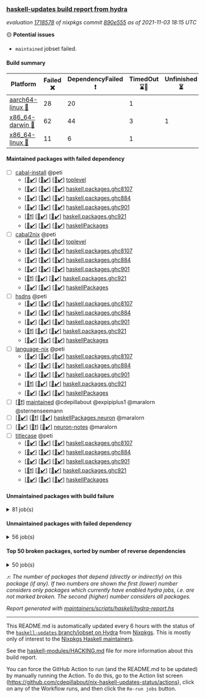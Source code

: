 ### [haskell-updates build report from hydra](https://hydra.nixos.org/jobset/nixpkgs/haskell-updates)
*evaluation [1718578](https://hydra.nixos.org/eval/1718578) of nixpkgs commit [890e555](https://github.com/NixOS/nixpkgs/commits/890e555b5281717248ed2949b68156e7f34f9f59) as of 2021-11-03 18:15 UTC*

:yellow_circle: **Potential issues**
  * `maintained` jobset failed.

#### Build summary

 | Platform | Failed :x: | DependencyFailed :heavy_exclamation_mark: | TimedOut :hourglass::no_entry_sign: | Unfinished :hourglass_flowing_sand: | Success :heavy_check_mark: | 
 | --- | --- | --- | --- | --- | --- | 
 | [aarch64-linux :iphone:](https://hydra.nixos.org/eval/1718578?filter=.aarch64-linux) | 28 | 20 | 1 |  | 7058 | 
 | [x86_64-darwin :apple:](https://hydra.nixos.org/eval/1718578?filter=.x86_64-darwin) | 62 | 44 | 3 | 1 | 6946 | 
 | [x86_64-linux :penguin:](https://hydra.nixos.org/eval/1718578?filter=.x86_64-linux) | 11 | 6 | 1 |  | 7128 | 
#### Maintained packages with failed dependency
- [ ] [cabal-install](https://hydra.nixos.org/eval/1718578?filter=cabal-install) @peti
  - [[:iphone::heavy_check_mark:]](https://hydra.nixos.org/build/157455409) [[:apple::heavy_check_mark:]](https://hydra.nixos.org/build/157451120) [[:penguin::heavy_check_mark:]](https://hydra.nixos.org/build/157451612) [toplevel](https://hydra.nixos.org/eval/1718578?filter=cabal-install)
  - [[:iphone::heavy_check_mark:]](https://hydra.nixos.org/build/157449738) [[:apple::heavy_check_mark:]](https://hydra.nixos.org/build/157446437) [[:penguin::heavy_check_mark:]](https://hydra.nixos.org/build/157460937) [haskell.packages.ghc8107](https://hydra.nixos.org/eval/1718578?filter=haskell.packages.ghc8107.cabal-install)
  - [[:iphone::heavy_check_mark:]](https://hydra.nixos.org/build/157456335) [[:apple::heavy_check_mark:]](https://hydra.nixos.org/build/157455400) [[:penguin::heavy_check_mark:]](https://hydra.nixos.org/build/157454221) [haskell.packages.ghc884](https://hydra.nixos.org/eval/1718578?filter=haskell.packages.ghc884.cabal-install)
  - [[:iphone::heavy_check_mark:]](https://hydra.nixos.org/build/157446365) [[:apple::heavy_check_mark:]](https://hydra.nixos.org/build/157446862) [[:penguin::heavy_check_mark:]](https://hydra.nixos.org/build/157451405) [haskell.packages.ghc901](https://hydra.nixos.org/eval/1718578?filter=haskell.packages.ghc901.cabal-install)
  - [[:iphone::heavy_exclamation_mark:]](https://hydra.nixos.org/build/157452727) [[:apple::heavy_check_mark:]](https://hydra.nixos.org/build/157459035) [[:penguin::heavy_check_mark:]](https://hydra.nixos.org/build/157459948) [haskell.packages.ghc921](https://hydra.nixos.org/eval/1718578?filter=haskell.packages.ghc921.cabal-install)
  - [[:iphone::heavy_check_mark:]](https://hydra.nixos.org/build/157449021) [[:apple::heavy_check_mark:]](https://hydra.nixos.org/build/157445555) [[:penguin::heavy_check_mark:]](https://hydra.nixos.org/build/157451869) [haskellPackages](https://hydra.nixos.org/eval/1718578?filter=haskellPackages.cabal-install)
- [ ] [cabal2nix](https://hydra.nixos.org/eval/1718578?filter=cabal2nix) @peti
  - [[:iphone::heavy_check_mark:]](https://hydra.nixos.org/build/157465522) [[:apple::heavy_check_mark:]](https://hydra.nixos.org/build/157463657) [[:penguin::heavy_check_mark:]](https://hydra.nixos.org/build/157466486) [toplevel](https://hydra.nixos.org/eval/1718578?filter=cabal2nix)
  - [[:iphone::heavy_check_mark:]](https://hydra.nixos.org/build/157464422) [[:apple::heavy_check_mark:]](https://hydra.nixos.org/build/157450624) [[:penguin::heavy_check_mark:]](https://hydra.nixos.org/build/157446123) [haskell.packages.ghc8107](https://hydra.nixos.org/eval/1718578?filter=haskell.packages.ghc8107.cabal2nix)
  - [[:iphone::heavy_check_mark:]](https://hydra.nixos.org/build/157456314) [[:apple::heavy_check_mark:]](https://hydra.nixos.org/build/157463749) [[:penguin::heavy_check_mark:]](https://hydra.nixos.org/build/157457258) [haskell.packages.ghc884](https://hydra.nixos.org/eval/1718578?filter=haskell.packages.ghc884.cabal2nix)
  - [[:iphone::heavy_check_mark:]](https://hydra.nixos.org/build/157448906) [[:apple::heavy_check_mark:]](https://hydra.nixos.org/build/157445774) [[:penguin::heavy_check_mark:]](https://hydra.nixos.org/build/157459817) [haskell.packages.ghc901](https://hydra.nixos.org/eval/1718578?filter=haskell.packages.ghc901.cabal2nix)
  - [[:iphone::heavy_exclamation_mark:]](https://hydra.nixos.org/build/157452945) [[:apple::heavy_check_mark:]](https://hydra.nixos.org/build/157451248) [[:penguin::heavy_check_mark:]](https://hydra.nixos.org/build/157462243) [haskell.packages.ghc921](https://hydra.nixos.org/eval/1718578?filter=haskell.packages.ghc921.cabal2nix)
  - [[:iphone::heavy_check_mark:]](https://hydra.nixos.org/build/157461736) [[:apple::heavy_check_mark:]](https://hydra.nixos.org/build/157457455) [[:penguin::heavy_check_mark:]](https://hydra.nixos.org/build/157462337) [haskellPackages](https://hydra.nixos.org/eval/1718578?filter=haskellPackages.cabal2nix)
- [ ] [hsdns](https://hydra.nixos.org/eval/1718578?filter=hsdns) @peti
  - [[:iphone::heavy_check_mark:]](https://hydra.nixos.org/build/157455771) [[:apple::heavy_check_mark:]](https://hydra.nixos.org/build/157445452) [[:penguin::heavy_check_mark:]](https://hydra.nixos.org/build/157464988) [haskell.packages.ghc8107](https://hydra.nixos.org/eval/1718578?filter=haskell.packages.ghc8107.hsdns)
  - [[:iphone::heavy_check_mark:]](https://hydra.nixos.org/build/157464805) [[:apple::heavy_check_mark:]](https://hydra.nixos.org/build/157449356) [[:penguin::heavy_check_mark:]](https://hydra.nixos.org/build/157465795) [haskell.packages.ghc884](https://hydra.nixos.org/eval/1718578?filter=haskell.packages.ghc884.hsdns)
  - [[:iphone::heavy_check_mark:]](https://hydra.nixos.org/build/157453106) [[:apple::heavy_check_mark:]](https://hydra.nixos.org/build/157453898) [[:penguin::heavy_check_mark:]](https://hydra.nixos.org/build/157446581) [haskell.packages.ghc901](https://hydra.nixos.org/eval/1718578?filter=haskell.packages.ghc901.hsdns)
  - [[:iphone::heavy_exclamation_mark:]](https://hydra.nixos.org/build/157455637) [[:apple::heavy_check_mark:]](https://hydra.nixos.org/build/157450546) [[:penguin::heavy_check_mark:]](https://hydra.nixos.org/build/157454101) [haskell.packages.ghc921](https://hydra.nixos.org/eval/1718578?filter=haskell.packages.ghc921.hsdns)
  - [[:iphone::heavy_check_mark:]](https://hydra.nixos.org/build/157457443) [[:apple::heavy_check_mark:]](https://hydra.nixos.org/build/157447464) [[:penguin::heavy_check_mark:]](https://hydra.nixos.org/build/157466761) [haskellPackages](https://hydra.nixos.org/eval/1718578?filter=haskellPackages.hsdns)
- [ ] [language-nix](https://hydra.nixos.org/eval/1718578?filter=language-nix) @peti
  - [[:iphone::heavy_check_mark:]](https://hydra.nixos.org/build/157456376) [[:apple::heavy_check_mark:]](https://hydra.nixos.org/build/157455115) [[:penguin::heavy_check_mark:]](https://hydra.nixos.org/build/157448184) [haskell.packages.ghc8107](https://hydra.nixos.org/eval/1718578?filter=haskell.packages.ghc8107.language-nix)
  - [[:iphone::heavy_check_mark:]](https://hydra.nixos.org/build/157454331) [[:apple::heavy_check_mark:]](https://hydra.nixos.org/build/157449121) [[:penguin::heavy_check_mark:]](https://hydra.nixos.org/build/157455444) [haskell.packages.ghc884](https://hydra.nixos.org/eval/1718578?filter=haskell.packages.ghc884.language-nix)
  - [[:iphone::heavy_check_mark:]](https://hydra.nixos.org/build/157464989) [[:apple::heavy_check_mark:]](https://hydra.nixos.org/build/157463233) [[:penguin::heavy_check_mark:]](https://hydra.nixos.org/build/157465229) [haskell.packages.ghc901](https://hydra.nixos.org/eval/1718578?filter=haskell.packages.ghc901.language-nix)
  - [[:iphone::heavy_exclamation_mark:]](https://hydra.nixos.org/build/157464591) [[:apple::heavy_check_mark:]](https://hydra.nixos.org/build/157452165) [[:penguin::heavy_check_mark:]](https://hydra.nixos.org/build/157446635) [haskell.packages.ghc921](https://hydra.nixos.org/eval/1718578?filter=haskell.packages.ghc921.language-nix)
  - [[:iphone::heavy_check_mark:]](https://hydra.nixos.org/build/157450337) [[:apple::heavy_check_mark:]](https://hydra.nixos.org/build/157466421) [[:penguin::heavy_check_mark:]](https://hydra.nixos.org/build/157453533) [haskellPackages](https://hydra.nixos.org/eval/1718578?filter=haskellPackages.language-nix)
- [ ] [[:penguin::heavy_exclamation_mark:]](https://hydra.nixos.org/build/157453992) [maintained](https://hydra.nixos.org/eval/1718578?filter=maintained) @cdepillabout @expipiplus1 @maralorn @sternenseemann
- [ ] [[:iphone::heavy_check_mark:]](https://hydra.nixos.org/build/157464744) [[:apple::heavy_exclamation_mark:]](https://hydra.nixos.org/build/157466817) [[:penguin::heavy_check_mark:]](https://hydra.nixos.org/build/157465065) [haskellPackages.neuron](https://hydra.nixos.org/eval/1718578?filter=haskellPackages.neuron) @maralorn
- [ ] [[:iphone::heavy_check_mark:]](https://hydra.nixos.org/build/157465631) [[:apple::heavy_exclamation_mark:]](https://hydra.nixos.org/build/157455485) [[:penguin::heavy_check_mark:]](https://hydra.nixos.org/build/157465644) [neuron-notes](https://hydra.nixos.org/eval/1718578?filter=neuron-notes) @maralorn
- [ ] [titlecase](https://hydra.nixos.org/eval/1718578?filter=titlecase) @peti
  - [[:iphone::heavy_check_mark:]](https://hydra.nixos.org/build/157461002) [[:apple::heavy_check_mark:]](https://hydra.nixos.org/build/157456509) [[:penguin::heavy_check_mark:]](https://hydra.nixos.org/build/157462297) [haskell.packages.ghc8107](https://hydra.nixos.org/eval/1718578?filter=haskell.packages.ghc8107.titlecase)
  - [[:iphone::heavy_check_mark:]](https://hydra.nixos.org/build/157446339) [[:apple::heavy_check_mark:]](https://hydra.nixos.org/build/157459066) [[:penguin::heavy_check_mark:]](https://hydra.nixos.org/build/157458763) [haskell.packages.ghc884](https://hydra.nixos.org/eval/1718578?filter=haskell.packages.ghc884.titlecase)
  - [[:iphone::heavy_check_mark:]](https://hydra.nixos.org/build/157445602) [[:apple::heavy_check_mark:]](https://hydra.nixos.org/build/157458673) [[:penguin::heavy_check_mark:]](https://hydra.nixos.org/build/157458432) [haskell.packages.ghc901](https://hydra.nixos.org/eval/1718578?filter=haskell.packages.ghc901.titlecase)
  - [[:iphone::heavy_exclamation_mark:]](https://hydra.nixos.org/build/157446219) [[:apple::heavy_check_mark:]](https://hydra.nixos.org/build/157462136) [[:penguin::heavy_check_mark:]](https://hydra.nixos.org/build/157461071) [haskell.packages.ghc921](https://hydra.nixos.org/eval/1718578?filter=haskell.packages.ghc921.titlecase)
  - [[:iphone::heavy_check_mark:]](https://hydra.nixos.org/build/157461080) [[:apple::heavy_check_mark:]](https://hydra.nixos.org/build/157463891) [[:penguin::heavy_check_mark:]](https://hydra.nixos.org/build/157456050) [haskellPackages](https://hydra.nixos.org/eval/1718578?filter=haskellPackages.titlecase)
#### Unmaintained packages with build failure
<details><summary>81 job(s) </summary>

- [ ] [[:iphone::heavy_check_mark:]](https://hydra.nixos.org/build/157462152) [[:apple::x:]](https://hydra.nixos.org/build/157461027) [[:penguin::heavy_check_mark:]](https://hydra.nixos.org/build/157459832) [haskellPackages.sdp](https://hydra.nixos.org/eval/1718578?filter=haskellPackages.sdp)  :arrow_heading_up: 9 | 9
- [ ] [[:iphone::heavy_check_mark:]](https://hydra.nixos.org/build/157450265) [[:apple::x:]](https://hydra.nixos.org/build/157451036) [[:penguin::heavy_check_mark:]](https://hydra.nixos.org/build/157464852) [haskellPackages.di-core](https://hydra.nixos.org/eval/1718578?filter=haskellPackages.di-core)  :arrow_heading_up: 7 | 11
- [ ] [[:iphone::heavy_check_mark:]](https://hydra.nixos.org/build/157455791) [[:apple::x:]](https://hydra.nixos.org/build/157452207) [[:penguin::heavy_check_mark:]](https://hydra.nixos.org/build/157463320) [haskellPackages.thyme](https://hydra.nixos.org/eval/1718578?filter=haskellPackages.thyme)  :arrow_heading_up: 6 | 15
- [ ] [[:iphone::x:]](https://hydra.nixos.org/build/157452558) [[:apple::heavy_check_mark:]](https://hydra.nixos.org/build/157459727) [[:penguin::heavy_check_mark:]](https://hydra.nixos.org/build/157466778) [haskellPackages.libBF](https://hydra.nixos.org/eval/1718578?filter=haskellPackages.libBF)  :arrow_heading_up: 4 | 20
- [ ] [[:iphone::heavy_check_mark:]](https://hydra.nixos.org/build/157455517) [[:apple::x:]](https://hydra.nixos.org/build/157462725) [[:penguin::heavy_check_mark:]](https://hydra.nixos.org/build/157455939) [haskellPackages.exinst](https://hydra.nixos.org/eval/1718578?filter=haskellPackages.exinst)  :arrow_heading_up: 4 | 6
- [ ] [[:iphone::heavy_check_mark:]](https://hydra.nixos.org/build/157463358) [[:apple::x:]](https://hydra.nixos.org/build/157464362) [[:penguin::heavy_check_mark:]](https://hydra.nixos.org/build/157454657) [haskellPackages.nri-observability](https://hydra.nixos.org/eval/1718578?filter=haskellPackages.nri-observability)  :arrow_heading_up: 3 | 5
- [ ] [[:iphone::x:]](https://hydra.nixos.org/build/157462894) [[:apple::heavy_check_mark:]](https://hydra.nixos.org/build/157449079) [[:penguin::heavy_check_mark:]](https://hydra.nixos.org/build/157460196) [haskellPackages.ptr-poker](https://hydra.nixos.org/eval/1718578?filter=haskellPackages.ptr-poker)  :arrow_heading_up: 3 | 4
- [ ] [[:iphone::x:]](https://hydra.nixos.org/build/157446072) [[:apple::heavy_check_mark:]](https://hydra.nixos.org/build/157463607) [[:penguin::heavy_check_mark:]](https://hydra.nixos.org/build/157448172) [haskellPackages.OrderedBits](https://hydra.nixos.org/eval/1718578?filter=haskellPackages.OrderedBits)  :arrow_heading_up: 1 | 36
- [ ] [[:iphone::x:]](https://hydra.nixos.org/build/157461091) [[:apple::x:]](https://hydra.nixos.org/build/157463438) [[:penguin::x:]](https://hydra.nixos.org/build/157463336) [haskellPackages.extensible](https://hydra.nixos.org/eval/1718578?filter=haskellPackages.extensible)  :arrow_heading_up: 1 | 12
- [ ] [[:iphone::x:]](https://hydra.nixos.org/build/157464301) [[:apple::heavy_check_mark:]](https://hydra.nixos.org/build/157454842) [[:penguin::heavy_check_mark:]](https://hydra.nixos.org/build/157456241) [haskellPackages.type-natural](https://hydra.nixos.org/eval/1718578?filter=haskellPackages.type-natural)  :arrow_heading_up: 1 | 4
- [ ] [[:iphone::x:]](https://hydra.nixos.org/build/157445298) [[:apple::heavy_check_mark:]](https://hydra.nixos.org/build/157466872) [[:penguin::heavy_check_mark:]](https://hydra.nixos.org/build/157450918) [haskellPackages.long-double](https://hydra.nixos.org/eval/1718578?filter=haskellPackages.long-double)  :arrow_heading_up: 1 | 2
- [ ] [[:iphone::x:]](https://hydra.nixos.org/build/157456956) [[:apple::x:]](https://hydra.nixos.org/build/157463375) [[:penguin::heavy_check_mark:]](https://hydra.nixos.org/build/157464456) [haskellPackages.easytensor](https://hydra.nixos.org/eval/1718578?filter=haskellPackages.easytensor)  :arrow_heading_up: 1 | 1
- [ ] [[:iphone::heavy_check_mark:]](https://hydra.nixos.org/build/157446759) [[:apple::x:]](https://hydra.nixos.org/build/157456760) [[:penguin::heavy_check_mark:]](https://hydra.nixos.org/build/157466850) [haskellPackages.gi-gdkx11](https://hydra.nixos.org/eval/1718578?filter=haskellPackages.gi-gdkx11)  :arrow_heading_up: 1 | 1
- [ ] [[:iphone::heavy_check_mark:]](https://hydra.nixos.org/build/157447435) [[:apple::x:]](https://hydra.nixos.org/build/157449807) [[:penguin::heavy_check_mark:]](https://hydra.nixos.org/build/157457967) [haskellPackages.keep-alive](https://hydra.nixos.org/eval/1718578?filter=haskellPackages.keep-alive)  :arrow_heading_up: 1 | 1
- [ ] [[:iphone::x:]](https://hydra.nixos.org/build/157453308) [[:apple::x:]](https://hydra.nixos.org/build/157454497) [[:penguin::x:]](https://hydra.nixos.org/build/157448197) [haskellPackages.libyaml-streamly](https://hydra.nixos.org/eval/1718578?filter=haskellPackages.libyaml-streamly)  :arrow_heading_up: 1 | 1
- [ ] [[:iphone::heavy_check_mark:]](https://hydra.nixos.org/build/157448863) [[:apple::x:]](https://hydra.nixos.org/build/157445490) [[:penguin::heavy_check_mark:]](https://hydra.nixos.org/build/157462663) [haskellPackages.loc](https://hydra.nixos.org/eval/1718578?filter=haskellPackages.loc)  :arrow_heading_up: 1 | 1
- [ ] [[:iphone::x:]](https://hydra.nixos.org/build/157453681) [[:apple::heavy_check_mark:]](https://hydra.nixos.org/build/157450735) [[:penguin::heavy_check_mark:]](https://hydra.nixos.org/build/157460860) [haskellPackages.nlopt-haskell](https://hydra.nixos.org/eval/1718578?filter=haskellPackages.nlopt-haskell)  :arrow_heading_up: 1 | 1
- [ ] [[:iphone::heavy_check_mark:]](https://hydra.nixos.org/build/157453667) [[:apple::x:]](https://hydra.nixos.org/build/157452916) [[:penguin::heavy_check_mark:]](https://hydra.nixos.org/build/157458491) [haskellPackages.opencv](https://hydra.nixos.org/eval/1718578?filter=haskellPackages.opencv)  :arrow_heading_up: 1 | 1
- [ ] [[:iphone::x:]](https://hydra.nixos.org/build/157448023) [[:apple::x:]](https://hydra.nixos.org/build/157457938) [[:penguin::x:]](https://hydra.nixos.org/build/157466417) [haskellPackages.persistent-postgresql-streaming](https://hydra.nixos.org/eval/1718578?filter=haskellPackages.persistent-postgresql-streaming)  :arrow_heading_up: 1 | 1
- [ ] [[:iphone::heavy_check_mark:]](https://hydra.nixos.org/build/157462085) [[:apple::x:]](https://hydra.nixos.org/build/157455497) [[:penguin::heavy_check_mark:]](https://hydra.nixos.org/build/157453553) [haskellPackages.sequence-formats](https://hydra.nixos.org/eval/1718578?filter=haskellPackages.sequence-formats)  :arrow_heading_up: 1 | 1
- [ ] [[:iphone::x:]](https://hydra.nixos.org/build/157448550) [[:apple::heavy_check_mark:]](https://hydra.nixos.org/build/157455522) [[:penguin::heavy_check_mark:]](https://hydra.nixos.org/build/157462117) [haskellPackages.unicode-properties](https://hydra.nixos.org/eval/1718578?filter=haskellPackages.unicode-properties)  :arrow_heading_up: 1 | 1
- [ ] [[:iphone::x:]](https://hydra.nixos.org/build/157452960) [[:apple::heavy_check_mark:]](https://hydra.nixos.org/build/157456797) [[:penguin::heavy_check_mark:]](https://hydra.nixos.org/build/157457685) [haskellPackages.accelerate-llvm](https://hydra.nixos.org/eval/1718578?filter=haskellPackages.accelerate-llvm)  :arrow_heading_up: 0 | 8
- [ ] [[:iphone::x:]](https://hydra.nixos.org/build/157460703) [[:apple::heavy_check_mark:]](https://hydra.nixos.org/build/157446126) [[:penguin::heavy_check_mark:]](https://hydra.nixos.org/build/157461957) [haskellPackages.freetype2](https://hydra.nixos.org/eval/1718578?filter=haskellPackages.freetype2)  :arrow_heading_up: 0 | 7
- [ ] [[:iphone::heavy_check_mark:]](https://hydra.nixos.org/build/157447514) [[:apple::x:]](https://hydra.nixos.org/build/157464629) [[:penguin::heavy_check_mark:]](https://hydra.nixos.org/build/157464875) [haskellPackages.pipes-zlib](https://hydra.nixos.org/eval/1718578?filter=haskellPackages.pipes-zlib)  :arrow_heading_up: 0 | 6
- [ ] [[:iphone::heavy_check_mark:]](https://hydra.nixos.org/build/157462427) [[:apple::x:]](https://hydra.nixos.org/build/157459164) [[:penguin::heavy_check_mark:]](https://hydra.nixos.org/build/157452685) [haskellPackages.hmidi](https://hydra.nixos.org/eval/1718578?filter=haskellPackages.hmidi)  :arrow_heading_up: 0 | 4
- [ ] [[:iphone::heavy_check_mark:]](https://hydra.nixos.org/build/157453944) [[:apple::x:]](https://hydra.nixos.org/build/157464419) [[:penguin::heavy_check_mark:]](https://hydra.nixos.org/build/157466385) [haskellPackages.zip](https://hydra.nixos.org/eval/1718578?filter=haskellPackages.zip)  :arrow_heading_up: 0 | 4
- [ ] [[:iphone::x:]](https://hydra.nixos.org/build/157448474) [[:apple::heavy_check_mark:]](https://hydra.nixos.org/build/157453506) [[:penguin::heavy_check_mark:]](https://hydra.nixos.org/build/157462171) [haskellPackages.cdar-mBound](https://hydra.nixos.org/eval/1718578?filter=haskellPackages.cdar-mBound)  :arrow_heading_up: 0 | 2
- [ ] [[:iphone::heavy_check_mark:]](https://hydra.nixos.org/build/157462036) [[:apple::x:]](https://hydra.nixos.org/build/157453622) [[:penguin::heavy_check_mark:]](https://hydra.nixos.org/build/157448407) [haskellPackages.posix-socket](https://hydra.nixos.org/eval/1718578?filter=haskellPackages.posix-socket)  :arrow_heading_up: 0 | 2
- [ ] [[:iphone::x:]](https://hydra.nixos.org/build/157461887) [[:apple::heavy_check_mark:]](https://hydra.nixos.org/build/157447937) [[:penguin::heavy_check_mark:]](https://hydra.nixos.org/build/157452162) [haskellPackages.quic](https://hydra.nixos.org/eval/1718578?filter=haskellPackages.quic)  :arrow_heading_up: 0 | 2
- [ ] [[:iphone::heavy_check_mark:]](https://hydra.nixos.org/build/157453941) [[:apple::x:]](https://hydra.nixos.org/build/157455130) [[:penguin::heavy_check_mark:]](https://hydra.nixos.org/build/157449458) [haskellPackages.hamid](https://hydra.nixos.org/eval/1718578?filter=haskellPackages.hamid)  :arrow_heading_up: 0 | 1
- [ ] [[:iphone::heavy_check_mark:]](https://hydra.nixos.org/build/157459732) [[:apple::x:]](https://hydra.nixos.org/build/157455043) [[:penguin::x:]](https://hydra.nixos.org/build/157454913) [haskellPackages.hashes](https://hydra.nixos.org/eval/1718578?filter=haskellPackages.hashes)  :arrow_heading_up: 0 | 1
- [ ] [[:iphone::heavy_check_mark:]](https://hydra.nixos.org/build/157451743) [[:apple::x:]](https://hydra.nixos.org/build/157461411) [[:penguin::heavy_check_mark:]](https://hydra.nixos.org/build/157460158) [haskellPackages.hmatrix-morpheus](https://hydra.nixos.org/eval/1718578?filter=haskellPackages.hmatrix-morpheus)  :arrow_heading_up: 0 | 1
- [ ] [[:iphone::heavy_check_mark:]](https://hydra.nixos.org/build/157459696) [[:apple::x:]](https://hydra.nixos.org/build/157463452) [[:penguin::heavy_check_mark:]](https://hydra.nixos.org/build/157459665) [haskellPackages.huckleberry](https://hydra.nixos.org/eval/1718578?filter=haskellPackages.huckleberry)  :arrow_heading_up: 0 | 1
- [ ] [[:iphone::x:]](https://hydra.nixos.org/build/157459049) [[:apple::heavy_check_mark:]](https://hydra.nixos.org/build/157451309) [[:penguin::heavy_check_mark:]](https://hydra.nixos.org/build/157453127) [haskellPackages.picosat](https://hydra.nixos.org/eval/1718578?filter=haskellPackages.picosat)  :arrow_heading_up: 0 | 1
- [ ] [[:iphone::heavy_check_mark:]](https://hydra.nixos.org/build/157452453) [[:apple::x:]](https://hydra.nixos.org/build/157451079) [[:penguin::heavy_check_mark:]](https://hydra.nixos.org/build/157464480) [haskellPackages.select](https://hydra.nixos.org/eval/1718578?filter=haskellPackages.select)  :arrow_heading_up: 0 | 1
- [ ] [[:iphone::heavy_check_mark:]](https://hydra.nixos.org/build/157460409) [[:apple::x:]](https://hydra.nixos.org/build/157463482) [[:penguin::heavy_check_mark:]](https://hydra.nixos.org/build/157464158) [haskellPackages.sysinfo](https://hydra.nixos.org/eval/1718578?filter=haskellPackages.sysinfo)  :arrow_heading_up: 0 | 1
- [ ] [[:iphone::heavy_check_mark:]](https://hydra.nixos.org/build/157451008) [[:apple::x:]](https://hydra.nixos.org/build/157457819) [[:penguin::heavy_check_mark:]](https://hydra.nixos.org/build/157461548) [haskellPackages.FractalArt](https://hydra.nixos.org/eval/1718578?filter=haskellPackages.FractalArt) 
- [ ] [[:iphone::x:]](https://hydra.nixos.org/build/157445907) [[:apple::heavy_check_mark:]](https://hydra.nixos.org/build/157457621) [[:penguin::heavy_check_mark:]](https://hydra.nixos.org/build/157466628) [haskellPackages.HsASA](https://hydra.nixos.org/eval/1718578?filter=haskellPackages.HsASA) 
- [ ] [[:iphone::heavy_check_mark:]](https://hydra.nixos.org/build/157446090) [[:apple::heavy_check_mark:]](https://hydra.nixos.org/build/157466422) [[:penguin::x:]](https://hydra.nixos.org/build/157449439) [haskellPackages.amazonka-mediaconvert](https://hydra.nixos.org/eval/1718578?filter=haskellPackages.amazonka-mediaconvert) 
- [ ] [[:iphone::heavy_check_mark:]](https://hydra.nixos.org/build/157459756) [[:apple::x:]](https://hydra.nixos.org/build/157448665) [[:penguin::heavy_check_mark:]](https://hydra.nixos.org/build/157461947) [haskellPackages.chiphunk](https://hydra.nixos.org/eval/1718578?filter=haskellPackages.chiphunk) 
- [ ] [[:iphone::x:]](https://hydra.nixos.org/build/157458269) [[:apple::x:]](https://hydra.nixos.org/build/157446163) [[:penguin::x:]](https://hydra.nixos.org/build/157463325) [haskellPackages.core-telemetry](https://hydra.nixos.org/eval/1718578?filter=haskellPackages.core-telemetry) 
- [ ] [[:iphone::heavy_check_mark:]](https://hydra.nixos.org/build/157455546) [[:apple::x:]](https://hydra.nixos.org/build/157454873) [[:penguin::heavy_check_mark:]](https://hydra.nixos.org/build/157446991) [haskellPackages.discount](https://hydra.nixos.org/eval/1718578?filter=haskellPackages.discount) 
- [ ] [[:iphone::heavy_check_mark:]](https://hydra.nixos.org/build/157451487) [[:apple::x:]](https://hydra.nixos.org/build/157447722) [[:penguin::heavy_check_mark:]](https://hydra.nixos.org/build/157450987) [haskellPackages.diskhash](https://hydra.nixos.org/eval/1718578?filter=haskellPackages.diskhash) 
- [ ] [[:iphone::heavy_check_mark:]](https://hydra.nixos.org/build/157445445) [[:apple::x:]](https://hydra.nixos.org/build/157458629) [[:penguin::heavy_check_mark:]](https://hydra.nixos.org/build/157446533) [haskellPackages.epub-tools](https://hydra.nixos.org/eval/1718578?filter=haskellPackages.epub-tools) 
- [ ] [[:iphone::heavy_check_mark:]](https://hydra.nixos.org/build/157458605) [[:apple::x:]](https://hydra.nixos.org/build/157448683) [[:penguin::heavy_check_mark:]](https://hydra.nixos.org/build/157446185) [haskellPackages.float128](https://hydra.nixos.org/eval/1718578?filter=haskellPackages.float128) 
- [ ] [[:iphone::heavy_check_mark:]](https://hydra.nixos.org/build/157450564) [[:apple::x:]](https://hydra.nixos.org/build/157466105) [[:penguin::heavy_check_mark:]](https://hydra.nixos.org/build/157453535) [haskellPackages.gerrit](https://hydra.nixos.org/eval/1718578?filter=haskellPackages.gerrit) 
- [ ] [[:iphone::x:]](https://hydra.nixos.org/build/157454082) [[:penguin::heavy_check_mark:]](https://hydra.nixos.org/build/157452874) [haskellPackages.gnome-keyring](https://hydra.nixos.org/eval/1718578?filter=haskellPackages.gnome-keyring) 
- [ ] [[:iphone::heavy_check_mark:]](https://hydra.nixos.org/build/157461485) [[:apple::x:]](https://hydra.nixos.org/build/157455934) [[:penguin::heavy_check_mark:]](https://hydra.nixos.org/build/157456259) [haskellPackages.gtk-traymanager](https://hydra.nixos.org/eval/1718578?filter=haskellPackages.gtk-traymanager) 
- [ ] [[:iphone::heavy_check_mark:]](https://hydra.nixos.org/build/157451506) [[:apple::x:]](https://hydra.nixos.org/build/157463510) [[:penguin::heavy_check_mark:]](https://hydra.nixos.org/build/157465416) [haskellPackages.hid](https://hydra.nixos.org/eval/1718578?filter=haskellPackages.hid) 
- [ ] [[:iphone::heavy_check_mark:]](https://hydra.nixos.org/build/157460194) [[:apple::x:]](https://hydra.nixos.org/build/157461528) [[:penguin::heavy_check_mark:]](https://hydra.nixos.org/build/157462102) [haskellPackages.highlight](https://hydra.nixos.org/eval/1718578?filter=haskellPackages.highlight) 
- [ ] [[:iphone::heavy_check_mark:]](https://hydra.nixos.org/build/157450499) [[:apple::x:]](https://hydra.nixos.org/build/157456441) [[:penguin::heavy_check_mark:]](https://hydra.nixos.org/build/157450917) [haskellPackages.hinotify-conduit](https://hydra.nixos.org/eval/1718578?filter=haskellPackages.hinotify-conduit) 
- [ ] [[:iphone::x:]](https://hydra.nixos.org/build/157466363) [[:apple::heavy_check_mark:]](https://hydra.nixos.org/build/157458918) [[:penguin::heavy_check_mark:]](https://hydra.nixos.org/build/157466936) [haskellPackages.hq](https://hydra.nixos.org/eval/1718578?filter=haskellPackages.hq) 
- [ ] [[:iphone::heavy_check_mark:]](https://hydra.nixos.org/build/157460495) [[:apple::x:]](https://hydra.nixos.org/build/157463870) [[:penguin::heavy_check_mark:]](https://hydra.nixos.org/build/157460425) [haskellPackages.hs](https://hydra.nixos.org/eval/1718578?filter=haskellPackages.hs) 
- [ ] [[:iphone::x:]](https://hydra.nixos.org/build/157456561) [[:apple::x:]](https://hydra.nixos.org/build/157459061) [[:penguin::x:]](https://hydra.nixos.org/build/157458013) [haskellPackages.hslua-examples](https://hydra.nixos.org/eval/1718578?filter=haskellPackages.hslua-examples) 
- [ ] [[:iphone::x:]](https://hydra.nixos.org/build/157453801) [[:apple::x:]](https://hydra.nixos.org/build/157447938) [[:penguin::x:]](https://hydra.nixos.org/build/157459445) [haskellPackages.hslua-module-version](https://hydra.nixos.org/eval/1718578?filter=haskellPackages.hslua-module-version) 
- [ ] [[:iphone::heavy_check_mark:]](https://hydra.nixos.org/build/157464992) [[:apple::x:]](https://hydra.nixos.org/build/157461994) [[:penguin::heavy_check_mark:]](https://hydra.nixos.org/build/157454611) [haskellPackages.hsshellscript](https://hydra.nixos.org/eval/1718578?filter=haskellPackages.hsshellscript) 
- [ ] [[:iphone::heavy_check_mark:]](https://hydra.nixos.org/build/157460986) [[:apple::x:]](https://hydra.nixos.org/build/157459267) [[:penguin::heavy_check_mark:]](https://hydra.nixos.org/build/157447114) [haskellPackages.hssourceinfo](https://hydra.nixos.org/eval/1718578?filter=haskellPackages.hssourceinfo) 
- [ ] [[:iphone::heavy_check_mark:]](https://hydra.nixos.org/build/157462824) [[:apple::x:]](https://hydra.nixos.org/build/157449928) [[:penguin::heavy_check_mark:]](https://hydra.nixos.org/build/157454402) [haskellPackages.ipcvar](https://hydra.nixos.org/eval/1718578?filter=haskellPackages.ipcvar) 
- [ ] [[:iphone::heavy_check_mark:]](https://hydra.nixos.org/build/157455571) [[:apple::x:]](https://hydra.nixos.org/build/157458358) [[:penguin::heavy_check_mark:]](https://hydra.nixos.org/build/157459470) [haskellPackages.linux-framebuffer](https://hydra.nixos.org/eval/1718578?filter=haskellPackages.linux-framebuffer) 
- [ ] [[:iphone::heavy_check_mark:]](https://hydra.nixos.org/build/157451330) [[:apple::x:]](https://hydra.nixos.org/build/157461212) [[:penguin::heavy_check_mark:]](https://hydra.nixos.org/build/157447329) [haskellPackages.mediawiki2latex](https://hydra.nixos.org/eval/1718578?filter=haskellPackages.mediawiki2latex) 
- [ ] [[:iphone::heavy_check_mark:]](https://hydra.nixos.org/build/157447587) [[:apple::x:]](https://hydra.nixos.org/build/157460031) [[:penguin::heavy_check_mark:]](https://hydra.nixos.org/build/157448104) [haskellPackages.mercury-api](https://hydra.nixos.org/eval/1718578?filter=haskellPackages.mercury-api) 
- [ ] [[:iphone::heavy_check_mark:]](https://hydra.nixos.org/build/157449979) [[:apple::x:]](https://hydra.nixos.org/build/157453036) [[:penguin::heavy_check_mark:]](https://hydra.nixos.org/build/157446878) [haskellPackages.nano-cryptr](https://hydra.nixos.org/eval/1718578?filter=haskellPackages.nano-cryptr) 
- [ ] [[:iphone::heavy_check_mark:]](https://hydra.nixos.org/build/157455333) [[:apple::x:]](https://hydra.nixos.org/build/157446105) [[:penguin::heavy_check_mark:]](https://hydra.nixos.org/build/157452229) [haskellPackages.persistent-pagination](https://hydra.nixos.org/eval/1718578?filter=haskellPackages.persistent-pagination) 
- [ ] [[:iphone::heavy_check_mark:]](https://hydra.nixos.org/build/157458705) [[:apple::x:]](https://hydra.nixos.org/build/157458648) [[:penguin::heavy_check_mark:]](https://hydra.nixos.org/build/157465899) [haskellPackages.ping-wrapper](https://hydra.nixos.org/eval/1718578?filter=haskellPackages.ping-wrapper) 
- [ ] [[:iphone::x:]](https://hydra.nixos.org/build/157450424) [[:apple::heavy_check_mark:]](https://hydra.nixos.org/build/157449109) [[:penguin::heavy_check_mark:]](https://hydra.nixos.org/build/157454551) [haskellPackages.poker](https://hydra.nixos.org/eval/1718578?filter=haskellPackages.poker) 
- [ ] [[:iphone::x:]](https://hydra.nixos.org/build/157446915) [[:apple::x:]](https://hydra.nixos.org/build/157462195) [[:penguin::x:]](https://hydra.nixos.org/build/157449867) [haskellPackages.poker-base](https://hydra.nixos.org/eval/1718578?filter=haskellPackages.poker-base) 
- [ ] [[:iphone::heavy_check_mark:]](https://hydra.nixos.org/build/157453539) [[:apple::x:]](https://hydra.nixos.org/build/157447965) [[:penguin::heavy_check_mark:]](https://hydra.nixos.org/build/157454054) [haskellPackages.posix-timer](https://hydra.nixos.org/eval/1718578?filter=haskellPackages.posix-timer) 
- [ ] [[:iphone::heavy_check_mark:]](https://hydra.nixos.org/build/157455935) [[:apple::x:]](https://hydra.nixos.org/build/157446200) [[:penguin::heavy_check_mark:]](https://hydra.nixos.org/build/157457196) [haskellPackages.procex](https://hydra.nixos.org/eval/1718578?filter=haskellPackages.procex) 
- [ ] [[:iphone::heavy_check_mark:]](https://hydra.nixos.org/build/157466892) [[:apple::x:]](https://hydra.nixos.org/build/157461654) [[:penguin::heavy_check_mark:]](https://hydra.nixos.org/build/157447625) [haskellPackages.pthread](https://hydra.nixos.org/eval/1718578?filter=haskellPackages.pthread) 
- [ ] [[:iphone::x:]](https://hydra.nixos.org/build/157458294) [[:apple::x:]](https://hydra.nixos.org/build/157464779) [[:penguin::x:]](https://hydra.nixos.org/build/157456856) [haskellPackages.rest-rewrite](https://hydra.nixos.org/eval/1718578?filter=haskellPackages.rest-rewrite) 
- [ ] [[:iphone::heavy_check_mark:]](https://hydra.nixos.org/build/157451219) [[:apple::x:]](https://hydra.nixos.org/build/157447356) [[:penguin::heavy_check_mark:]](https://hydra.nixos.org/build/157446559) [haskellPackages.sandwich-webdriver](https://hydra.nixos.org/eval/1718578?filter=haskellPackages.sandwich-webdriver) 
- [ ] [[:iphone::heavy_check_mark:]](https://hydra.nixos.org/build/157466227) [[:apple::x:]](https://hydra.nixos.org/build/157456885) [[:penguin::heavy_check_mark:]](https://hydra.nixos.org/build/157464113) [haskellPackages.sfml-audio](https://hydra.nixos.org/eval/1718578?filter=haskellPackages.sfml-audio) 
- [ ] [[:iphone::heavy_check_mark:]](https://hydra.nixos.org/build/157450613) [[:apple::x:]](https://hydra.nixos.org/build/157448327) [[:penguin::heavy_check_mark:]](https://hydra.nixos.org/build/157461775) [haskellPackages.shared-memory](https://hydra.nixos.org/eval/1718578?filter=haskellPackages.shared-memory) 
- [ ] [[:iphone::heavy_check_mark:]](https://hydra.nixos.org/build/157462790) [[:apple::x:]](https://hydra.nixos.org/build/157466210) [[:penguin::heavy_check_mark:]](https://hydra.nixos.org/build/157463842) [haskellPackages.tailfile-hinotify](https://hydra.nixos.org/eval/1718578?filter=haskellPackages.tailfile-hinotify) 
- [ ] [[:iphone::x:]](https://hydra.nixos.org/build/157461105) [[:apple::x:]](https://hydra.nixos.org/build/157448164) [[:penguin::x:]](https://hydra.nixos.org/build/157451162) [haskellPackages.telega](https://hydra.nixos.org/eval/1718578?filter=haskellPackages.telega) 
- [ ] [[:iphone::x:]](https://hydra.nixos.org/build/157457375) [[:apple::heavy_check_mark:]](https://hydra.nixos.org/build/157454055) [[:penguin::heavy_check_mark:]](https://hydra.nixos.org/build/157451210) [haskellPackages.wiringPi](https://hydra.nixos.org/eval/1718578?filter=haskellPackages.wiringPi) 
- [ ] [[:iphone::x:]](https://hydra.nixos.org/build/157464020) [[:apple::heavy_check_mark:]](https://hydra.nixos.org/build/157447300) [[:penguin::heavy_check_mark:]](https://hydra.nixos.org/build/157459541) [haskellPackages.x86-64bit](https://hydra.nixos.org/eval/1718578?filter=haskellPackages.x86-64bit) 
- [ ] [[:iphone::heavy_check_mark:]](https://hydra.nixos.org/build/157448053) [[:apple::x:]](https://hydra.nixos.org/build/157455062) [[:penguin::heavy_check_mark:]](https://hydra.nixos.org/build/157459070) [haskellPackages.xmonad-utils](https://hydra.nixos.org/eval/1718578?filter=haskellPackages.xmonad-utils) 
- [ ] [[:iphone::heavy_check_mark:]](https://hydra.nixos.org/build/157447421) [[:apple::x:]](https://hydra.nixos.org/build/157452143) [[:penguin::heavy_check_mark:]](https://hydra.nixos.org/build/157447773) [haskellPackages.yoga](https://hydra.nixos.org/eval/1718578?filter=haskellPackages.yoga) 
- [ ] [[:iphone::heavy_check_mark:]](https://hydra.nixos.org/build/157463859) [[:apple::x:]](https://hydra.nixos.org/build/157450068) [[:penguin::heavy_check_mark:]](https://hydra.nixos.org/build/157456661) [haskellPackages.zot](https://hydra.nixos.org/eval/1718578?filter=haskellPackages.zot) 
- [ ] [[:iphone::heavy_check_mark:]](https://hydra.nixos.org/build/157464517) [[:apple::x:]](https://hydra.nixos.org/build/157453593) [[:penguin::heavy_check_mark:]](https://hydra.nixos.org/build/157449936) [haskellPackages.zxcvbn-c](https://hydra.nixos.org/eval/1718578?filter=haskellPackages.zxcvbn-c) 
</details>

#### Unmaintained packages with failed dependency
<details><summary>56 job(s) </summary>

- [ ] [[:iphone::heavy_check_mark:]](https://hydra.nixos.org/build/157450476) [[:apple::heavy_exclamation_mark:]](https://hydra.nixos.org/build/157465524) [[:penguin::heavy_check_mark:]](https://hydra.nixos.org/build/157463864) [haskellPackages.gi-javascriptcore](https://hydra.nixos.org/eval/1718578?filter=haskellPackages.gi-javascriptcore)  :arrow_heading_up: 7 | 18
- [ ] [[:iphone::heavy_check_mark:]](https://hydra.nixos.org/build/157459554) [[:apple::heavy_exclamation_mark:]](https://hydra.nixos.org/build/157452212) [[:penguin::heavy_check_mark:]](https://hydra.nixos.org/build/157465611) [haskellPackages.gi-webkit2](https://hydra.nixos.org/eval/1718578?filter=haskellPackages.gi-webkit2)  :arrow_heading_up: 5 | 14
- [ ] [[:iphone::heavy_check_mark:]](https://hydra.nixos.org/build/157449630) [[:apple::heavy_exclamation_mark:]](https://hydra.nixos.org/build/157458341) [[:penguin::heavy_check_mark:]](https://hydra.nixos.org/build/157454290) [haskellPackages.di-handle](https://hydra.nixos.org/eval/1718578?filter=haskellPackages.di-handle)  :arrow_heading_up: 5 | 9
- [ ] [[:iphone::heavy_check_mark:]](https://hydra.nixos.org/build/157455097) [[:apple::heavy_exclamation_mark:]](https://hydra.nixos.org/build/157461363) [[:penguin::heavy_check_mark:]](https://hydra.nixos.org/build/157452694) [haskellPackages.di-monad](https://hydra.nixos.org/eval/1718578?filter=haskellPackages.di-monad)  :arrow_heading_up: 5 | 9
- [ ] [[:iphone::heavy_check_mark:]](https://hydra.nixos.org/build/157464238) [[:apple::heavy_exclamation_mark:]](https://hydra.nixos.org/build/157448157) [[:penguin::heavy_check_mark:]](https://hydra.nixos.org/build/157448040) [haskellPackages.di-df1](https://hydra.nixos.org/eval/1718578?filter=haskellPackages.di-df1)  :arrow_heading_up: 4 | 8
- [ ] [[:iphone::heavy_exclamation_mark:]](https://hydra.nixos.org/build/157464347) [[:apple::heavy_check_mark:]](https://hydra.nixos.org/build/157462850) [[:penguin::heavy_check_mark:]](https://hydra.nixos.org/build/157458421) [haskellPackages.jsonifier](https://hydra.nixos.org/eval/1718578?filter=haskellPackages.jsonifier)  :arrow_heading_up: 2 | 2
- [ ] [[:iphone::heavy_check_mark:]](https://hydra.nixos.org/build/157450087) [[:apple::heavy_exclamation_mark:]](https://hydra.nixos.org/build/157461262) [[:penguin::heavy_check_mark:]](https://hydra.nixos.org/build/157459011) [haskellPackages.sdp-io](https://hydra.nixos.org/eval/1718578?filter=haskellPackages.sdp-io)  :arrow_heading_up: 2 | 2
- [ ] [[:iphone::heavy_check_mark:]](https://hydra.nixos.org/build/157462747) [[:apple::heavy_exclamation_mark:]](https://hydra.nixos.org/build/157446538) [[:penguin::heavy_check_mark:]](https://hydra.nixos.org/build/157461635) [haskellPackages.di-polysemy](https://hydra.nixos.org/eval/1718578?filter=haskellPackages.di-polysemy)  :arrow_heading_up: 1 | 4
- [ ] [[:iphone::heavy_exclamation_mark:]](https://hydra.nixos.org/build/157447261) [[:apple::heavy_exclamation_mark:]](https://hydra.nixos.org/build/157454975) [[:penguin::heavy_exclamation_mark:]](https://hydra.nixos.org/build/157449052) [haskellPackages.hbro](https://hydra.nixos.org/eval/1718578?filter=haskellPackages.hbro)  :arrow_heading_up: 1 | 1
- [ ] [[:iphone::heavy_check_mark:]](https://hydra.nixos.org/build/157446607) [[:apple::heavy_exclamation_mark:]](https://hydra.nixos.org/build/157447291) [[:penguin::heavy_check_mark:]](https://hydra.nixos.org/build/157460799) [haskellPackages.nri-redis](https://hydra.nixos.org/eval/1718578?filter=haskellPackages.nri-redis)  :arrow_heading_up: 1 | 1
- [ ] [[:iphone::heavy_exclamation_mark:]](https://hydra.nixos.org/build/157450861) [[:apple::heavy_check_mark:]](https://hydra.nixos.org/build/157458652) [[:penguin::heavy_check_mark:]](https://hydra.nixos.org/build/157455707) [haskellPackages.opentelemetry-extra](https://hydra.nixos.org/eval/1718578?filter=haskellPackages.opentelemetry-extra)  :arrow_heading_up: 1 | 1
- [ ] [[:iphone::heavy_check_mark:]](https://hydra.nixos.org/build/157454710) [[:apple::heavy_exclamation_mark:]](https://hydra.nixos.org/build/157461602) [[:penguin::heavy_check_mark:]](https://hydra.nixos.org/build/157465037) [haskellPackages.orgmode-parse](https://hydra.nixos.org/eval/1718578?filter=haskellPackages.orgmode-parse)  :arrow_heading_up: 1 | 1
- [ ] [[:iphone::heavy_check_mark:]](https://hydra.nixos.org/build/157446595) [[:apple::heavy_exclamation_mark:]](https://hydra.nixos.org/build/157454965) [[:penguin::heavy_check_mark:]](https://hydra.nixos.org/build/157464955) [haskellPackages.sdp-hashable](https://hydra.nixos.org/eval/1718578?filter=haskellPackages.sdp-hashable)  :arrow_heading_up: 1 | 1
- [ ] [[:iphone::heavy_exclamation_mark:]](https://hydra.nixos.org/build/157461305) [[:apple::heavy_check_mark:]](https://hydra.nixos.org/build/157455947) [[:penguin::heavy_check_mark:]](https://hydra.nixos.org/build/157456726) [haskellPackages.PrimitiveArray](https://hydra.nixos.org/eval/1718578?filter=haskellPackages.PrimitiveArray)  :arrow_heading_up: 0 | 35
- [ ] [[:iphone::heavy_check_mark:]](https://hydra.nixos.org/build/157464817) [[:apple::heavy_exclamation_mark:]](https://hydra.nixos.org/build/157460541) [[:penguin::heavy_check_mark:]](https://hydra.nixos.org/build/157458746) [haskellPackages.di](https://hydra.nixos.org/eval/1718578?filter=haskellPackages.di)  :arrow_heading_up: 0 | 2
- [ ] [[:iphone::heavy_exclamation_mark:]](https://hydra.nixos.org/build/157459196) [[:apple::heavy_check_mark:]](https://hydra.nixos.org/build/157452178) [[:penguin::heavy_check_mark:]](https://hydra.nixos.org/build/157456912) [haskellPackages.sized](https://hydra.nixos.org/eval/1718578?filter=haskellPackages.sized)  :arrow_heading_up: 0 | 2
- [ ] [[:iphone::heavy_check_mark:]](https://hydra.nixos.org/build/157459357) [[:apple::heavy_exclamation_mark:]](https://hydra.nixos.org/build/157454836) [[:penguin::heavy_check_mark:]](https://hydra.nixos.org/build/157450939) [haskellPackages.keenser](https://hydra.nixos.org/eval/1718578?filter=haskellPackages.keenser)  :arrow_heading_up: 0 | 1
- [ ] [[:iphone::heavy_check_mark:]](https://hydra.nixos.org/build/157463695) [[:apple::heavy_exclamation_mark:]](https://hydra.nixos.org/build/157458788) [[:penguin::heavy_check_mark:]](https://hydra.nixos.org/build/157454441) [haskellPackages.moto](https://hydra.nixos.org/eval/1718578?filter=haskellPackages.moto)  :arrow_heading_up: 0 | 1
- [ ] [[:iphone::heavy_check_mark:]](https://hydra.nixos.org/build/157458461) [[:apple::heavy_exclamation_mark:]](https://hydra.nixos.org/build/157463681) [[:penguin::heavy_check_mark:]](https://hydra.nixos.org/build/157458508) [haskellPackages.antiope-es](https://hydra.nixos.org/eval/1718578?filter=haskellPackages.antiope-es) 
- [ ] [cabal2nix-unstable](https://hydra.nixos.org/eval/1718578?filter=cabal2nix-unstable) 
  - [[:iphone::heavy_check_mark:]](https://hydra.nixos.org/build/157465861) [[:apple::heavy_check_mark:]](https://hydra.nixos.org/build/157459189) [[:penguin::heavy_check_mark:]](https://hydra.nixos.org/build/157461964) [haskell.packages.ghc8107](https://hydra.nixos.org/eval/1718578?filter=haskell.packages.ghc8107.cabal2nix-unstable)
  - [[:iphone::heavy_check_mark:]](https://hydra.nixos.org/build/157449172) [[:apple::heavy_check_mark:]](https://hydra.nixos.org/build/157445620) [[:penguin::heavy_check_mark:]](https://hydra.nixos.org/build/157451954) [haskell.packages.ghc884](https://hydra.nixos.org/eval/1718578?filter=haskell.packages.ghc884.cabal2nix-unstable)
  - [[:iphone::heavy_check_mark:]](https://hydra.nixos.org/build/157464208) [[:apple::heavy_check_mark:]](https://hydra.nixos.org/build/157445514) [[:penguin::heavy_check_mark:]](https://hydra.nixos.org/build/157456068) [haskell.packages.ghc901](https://hydra.nixos.org/eval/1718578?filter=haskell.packages.ghc901.cabal2nix-unstable)
  - [[:iphone::heavy_exclamation_mark:]](https://hydra.nixos.org/build/157460582) [[:apple::heavy_check_mark:]](https://hydra.nixos.org/build/157448975) [[:penguin::heavy_check_mark:]](https://hydra.nixos.org/build/157446413) [haskell.packages.ghc921](https://hydra.nixos.org/eval/1718578?filter=haskell.packages.ghc921.cabal2nix-unstable)
  - [[:iphone::heavy_check_mark:]](https://hydra.nixos.org/build/157446675) [[:apple::heavy_check_mark:]](https://hydra.nixos.org/build/157445688) [[:penguin::heavy_check_mark:]](https://hydra.nixos.org/build/157456863) [haskellPackages](https://hydra.nixos.org/eval/1718578?filter=haskellPackages.cabal2nix-unstable)
- [ ] [[:iphone::heavy_exclamation_mark:]](https://hydra.nixos.org/build/157452221) [[:apple::heavy_exclamation_mark:]](https://hydra.nixos.org/build/157452355) [[:penguin::heavy_check_mark:]](https://hydra.nixos.org/build/157460621) [haskellPackages.easytensor-vulkan](https://hydra.nixos.org/eval/1718578?filter=haskellPackages.easytensor-vulkan) 
- [ ] [[:iphone::heavy_exclamation_mark:]](https://hydra.nixos.org/build/157447617) [[:apple::heavy_exclamation_mark:]](https://hydra.nixos.org/build/157451283) [[:penguin::heavy_exclamation_mark:]](https://hydra.nixos.org/build/157453117) [haskellPackages.envy-extensible](https://hydra.nixos.org/eval/1718578?filter=haskellPackages.envy-extensible) 
- [ ] [[:iphone::heavy_exclamation_mark:]](https://hydra.nixos.org/build/157457145) [[:apple::heavy_exclamation_mark:]](https://hydra.nixos.org/build/157447160) [[:penguin::heavy_exclamation_mark:]](https://hydra.nixos.org/build/157465464) [haskellPackages.esqueleto-streaming](https://hydra.nixos.org/eval/1718578?filter=haskellPackages.esqueleto-streaming) 
- [ ] [[:iphone::heavy_check_mark:]](https://hydra.nixos.org/build/157463662) [[:apple::heavy_exclamation_mark:]](https://hydra.nixos.org/build/157464928) [[:penguin::heavy_check_mark:]](https://hydra.nixos.org/build/157455461) [haskellPackages.exinst-aeson](https://hydra.nixos.org/eval/1718578?filter=haskellPackages.exinst-aeson) 
- [ ] [[:iphone::heavy_check_mark:]](https://hydra.nixos.org/build/157451500) [[:apple::heavy_exclamation_mark:]](https://hydra.nixos.org/build/157456899) [[:penguin::heavy_check_mark:]](https://hydra.nixos.org/build/157464275) [haskellPackages.exinst-bytes](https://hydra.nixos.org/eval/1718578?filter=haskellPackages.exinst-bytes) 
- [ ] [[:iphone::heavy_check_mark:]](https://hydra.nixos.org/build/157459955) [[:apple::heavy_exclamation_mark:]](https://hydra.nixos.org/build/157465679) [[:penguin::heavy_check_mark:]](https://hydra.nixos.org/build/157445403) [haskellPackages.exinst-cereal](https://hydra.nixos.org/eval/1718578?filter=haskellPackages.exinst-cereal) 
- [ ] [[:iphone::heavy_check_mark:]](https://hydra.nixos.org/build/157460618) [[:apple::heavy_exclamation_mark:]](https://hydra.nixos.org/build/157463768) [[:penguin::heavy_check_mark:]](https://hydra.nixos.org/build/157453661) [haskellPackages.exinst-serialise](https://hydra.nixos.org/eval/1718578?filter=haskellPackages.exinst-serialise) 
- [ ] [[:iphone::heavy_check_mark:]](https://hydra.nixos.org/build/157453646) [[:apple::heavy_exclamation_mark:]](https://hydra.nixos.org/build/157454672) [[:penguin::heavy_check_mark:]](https://hydra.nixos.org/build/157457005) [haskellPackages.fastparser](https://hydra.nixos.org/eval/1718578?filter=haskellPackages.fastparser) 
- [ ] [[:iphone::heavy_check_mark:]](https://hydra.nixos.org/build/157448983) [[:apple::heavy_exclamation_mark:]](https://hydra.nixos.org/build/157454986) [[:penguin::heavy_check_mark:]](https://hydra.nixos.org/build/157466314) [haskellPackages.gi-webkit2webextension](https://hydra.nixos.org/eval/1718578?filter=haskellPackages.gi-webkit2webextension) 
- [ ] [[:iphone::heavy_exclamation_mark:]](https://hydra.nixos.org/build/157460241) [[:apple::heavy_exclamation_mark:]](https://hydra.nixos.org/build/157447562) [[:penguin::heavy_exclamation_mark:]](https://hydra.nixos.org/build/157463044) [haskellPackages.hbro-contrib](https://hydra.nixos.org/eval/1718578?filter=haskellPackages.hbro-contrib) 
- [ ] [[:iphone::heavy_exclamation_mark:]](https://hydra.nixos.org/build/157448308) [[:apple::heavy_check_mark:]](https://hydra.nixos.org/build/157449467) [[:penguin::heavy_check_mark:]](https://hydra.nixos.org/build/157458391) [haskellPackages.hmatrix-nlopt](https://hydra.nixos.org/eval/1718578?filter=haskellPackages.hmatrix-nlopt) 
- [ ] [[:iphone::heavy_check_mark:]](https://hydra.nixos.org/build/157457558) [[:apple::heavy_exclamation_mark:]](https://hydra.nixos.org/build/157459876) [[:penguin::heavy_check_mark:]](https://hydra.nixos.org/build/157455134) [haskellPackages.nri-http](https://hydra.nixos.org/eval/1718578?filter=haskellPackages.nri-http) 
- [ ] [[:iphone::heavy_check_mark:]](https://hydra.nixos.org/build/157450366) [[:apple::heavy_exclamation_mark:]](https://hydra.nixos.org/build/157451064) [[:penguin::heavy_check_mark:]](https://hydra.nixos.org/build/157447888) [haskellPackages.nri-test-encoding](https://hydra.nixos.org/eval/1718578?filter=haskellPackages.nri-test-encoding) 
- [ ] [[:iphone::heavy_check_mark:]](https://hydra.nixos.org/build/157446188) [[:apple::heavy_exclamation_mark:]](https://hydra.nixos.org/build/157457093) [[:penguin::heavy_check_mark:]](https://hydra.nixos.org/build/157464104) [haskellPackages.opencv-extra](https://hydra.nixos.org/eval/1718578?filter=haskellPackages.opencv-extra) 
- [ ] [[:iphone::heavy_exclamation_mark:]](https://hydra.nixos.org/build/157452368) [[:apple::heavy_check_mark:]](https://hydra.nixos.org/build/157447653) [[:penguin::heavy_check_mark:]](https://hydra.nixos.org/build/157449753) [haskellPackages.opentelemetry-lightstep](https://hydra.nixos.org/eval/1718578?filter=haskellPackages.opentelemetry-lightstep) 
- [ ] [[:iphone::heavy_check_mark:]](https://hydra.nixos.org/build/157462661) [[:apple::heavy_exclamation_mark:]](https://hydra.nixos.org/build/157451188) [[:penguin::heavy_check_mark:]](https://hydra.nixos.org/build/157451199) [haskellPackages.orgstat](https://hydra.nixos.org/eval/1718578?filter=haskellPackages.orgstat) 
- [ ] [[:iphone::heavy_check_mark:]](https://hydra.nixos.org/build/157465492) [[:apple::heavy_exclamation_mark:]](https://hydra.nixos.org/build/157450545) [[:penguin::heavy_check_mark:]](https://hydra.nixos.org/build/157466713) [haskellPackages.polysemy-log-di](https://hydra.nixos.org/eval/1718578?filter=haskellPackages.polysemy-log-di) 
- [ ] [[:iphone::heavy_check_mark:]](https://hydra.nixos.org/build/157456898) [[:apple::heavy_exclamation_mark:]](https://hydra.nixos.org/build/157457799) [[:penguin::heavy_check_mark:]](https://hydra.nixos.org/build/157466654) [haskellPackages.postgresql-replicant](https://hydra.nixos.org/eval/1718578?filter=haskellPackages.postgresql-replicant) 
- [ ] [[:iphone::heavy_exclamation_mark:]](https://hydra.nixos.org/build/157462336) [[:apple::heavy_check_mark:]](https://hydra.nixos.org/build/157446987) [[:penguin::heavy_check_mark:]](https://hydra.nixos.org/build/157458594) [haskellPackages.rounded](https://hydra.nixos.org/eval/1718578?filter=haskellPackages.rounded) 
- [ ] [[:iphone::heavy_check_mark:]](https://hydra.nixos.org/build/157446733) [[:apple::heavy_exclamation_mark:]](https://hydra.nixos.org/build/157461117) [[:penguin::heavy_check_mark:]](https://hydra.nixos.org/build/157448129) [haskellPackages.scan-metadata](https://hydra.nixos.org/eval/1718578?filter=haskellPackages.scan-metadata) 
- [ ] [[:iphone::heavy_check_mark:]](https://hydra.nixos.org/build/157459188) [[:apple::heavy_exclamation_mark:]](https://hydra.nixos.org/build/157457525) [[:penguin::heavy_check_mark:]](https://hydra.nixos.org/build/157459534) [haskellPackages.sdp-binary](https://hydra.nixos.org/eval/1718578?filter=haskellPackages.sdp-binary) 
- [ ] [[:iphone::heavy_check_mark:]](https://hydra.nixos.org/build/157456653) [[:apple::heavy_exclamation_mark:]](https://hydra.nixos.org/build/157452332) [[:penguin::heavy_check_mark:]](https://hydra.nixos.org/build/157446557) [haskellPackages.sdp-deepseq](https://hydra.nixos.org/eval/1718578?filter=haskellPackages.sdp-deepseq) 
- [ ] [[:iphone::heavy_check_mark:]](https://hydra.nixos.org/build/157455897) [[:apple::heavy_exclamation_mark:]](https://hydra.nixos.org/build/157466660) [[:penguin::heavy_check_mark:]](https://hydra.nixos.org/build/157460097) [haskellPackages.sdp-quickcheck](https://hydra.nixos.org/eval/1718578?filter=haskellPackages.sdp-quickcheck) 
- [ ] [[:iphone::heavy_check_mark:]](https://hydra.nixos.org/build/157465683) [[:apple::heavy_exclamation_mark:]](https://hydra.nixos.org/build/157465610) [[:penguin::heavy_check_mark:]](https://hydra.nixos.org/build/157457578) [haskellPackages.sdp4bytestring](https://hydra.nixos.org/eval/1718578?filter=haskellPackages.sdp4bytestring) 
- [ ] [[:iphone::heavy_check_mark:]](https://hydra.nixos.org/build/157450879) [[:apple::heavy_exclamation_mark:]](https://hydra.nixos.org/build/157450675) [[:penguin::heavy_check_mark:]](https://hydra.nixos.org/build/157465127) [haskellPackages.sdp4text](https://hydra.nixos.org/eval/1718578?filter=haskellPackages.sdp4text) 
- [ ] [[:iphone::heavy_check_mark:]](https://hydra.nixos.org/build/157462089) [[:apple::heavy_exclamation_mark:]](https://hydra.nixos.org/build/157462816) [[:penguin::heavy_check_mark:]](https://hydra.nixos.org/build/157451424) [haskellPackages.sdp4unordered](https://hydra.nixos.org/eval/1718578?filter=haskellPackages.sdp4unordered) 
- [ ] [[:iphone::heavy_check_mark:]](https://hydra.nixos.org/build/157459851) [[:apple::heavy_exclamation_mark:]](https://hydra.nixos.org/build/157462372) [[:penguin::heavy_check_mark:]](https://hydra.nixos.org/build/157454860) [haskellPackages.sdp4vector](https://hydra.nixos.org/eval/1718578?filter=haskellPackages.sdp4vector) 
- [ ] [[:iphone::heavy_check_mark:]](https://hydra.nixos.org/build/157445888) [[:apple::heavy_exclamation_mark:]](https://hydra.nixos.org/build/157454190) [[:penguin::heavy_check_mark:]](https://hydra.nixos.org/build/157452990) [haskellPackages.sequenceTools](https://hydra.nixos.org/eval/1718578?filter=haskellPackages.sequenceTools) 
- [ ] [[:iphone::heavy_exclamation_mark:]](https://hydra.nixos.org/build/157451249) [[:apple::heavy_check_mark:]](https://hydra.nixos.org/build/157462230) [[:penguin::heavy_check_mark:]](https://hydra.nixos.org/build/157461829) [haskellPackages.unicode-names](https://hydra.nixos.org/eval/1718578?filter=haskellPackages.unicode-names) 
- [ ] [[:iphone::heavy_check_mark:]](https://hydra.nixos.org/build/157465898) [[:apple::heavy_exclamation_mark:]](https://hydra.nixos.org/build/157457904) [[:penguin::heavy_check_mark:]](https://hydra.nixos.org/build/157463905) [haskellPackages.xbattbar](https://hydra.nixos.org/eval/1718578?filter=haskellPackages.xbattbar) 
- [ ] [[:iphone::heavy_exclamation_mark:]](https://hydra.nixos.org/build/157446473) [[:apple::heavy_exclamation_mark:]](https://hydra.nixos.org/build/157452537) [[:penguin::heavy_exclamation_mark:]](https://hydra.nixos.org/build/157459047) [haskellPackages.yaml-streamly](https://hydra.nixos.org/eval/1718578?filter=haskellPackages.yaml-streamly) 
</details>

#### Top 50 broken packages, sorted by number of reverse dependencies
<details><summary>50 job(s) </summary>

[haskell98](https://packdeps.haskellers.com/reverse/haskell98) :arrow_heading_up: 153  
[enumerator](https://packdeps.haskellers.com/reverse/enumerator) :arrow_heading_up: 56  
[derive](https://packdeps.haskellers.com/reverse/derive) :arrow_heading_up: 48  
[contiguous](https://packdeps.haskellers.com/reverse/contiguous) :arrow_heading_up: 46  
[MonadCatchIO-transformers](https://packdeps.haskellers.com/reverse/MonadCatchIO-transformers) :arrow_heading_up: 41  
[parseargs](https://packdeps.haskellers.com/reverse/parseargs) :arrow_heading_up: 41  
[bytesmith](https://packdeps.haskellers.com/reverse/bytesmith) :arrow_heading_up: 36  
[data-lens](https://packdeps.haskellers.com/reverse/data-lens) :arrow_heading_up: 34  
[distributed-process](https://packdeps.haskellers.com/reverse/distributed-process) :arrow_heading_up: 30  
[iteratee](https://packdeps.haskellers.com/reverse/iteratee) :arrow_heading_up: 29  
[jmacro](https://packdeps.haskellers.com/reverse/jmacro) :arrow_heading_up: 29  
[ip](https://packdeps.haskellers.com/reverse/ip) :arrow_heading_up: 26  
[either-unwrap](https://packdeps.haskellers.com/reverse/either-unwrap) :arrow_heading_up: 25  
[HList](https://packdeps.haskellers.com/reverse/HList) :arrow_heading_up: 23  
[SciBaseTypes](https://packdeps.haskellers.com/reverse/SciBaseTypes) :arrow_heading_up: 22  
[haskelldb](https://packdeps.haskellers.com/reverse/haskelldb) :arrow_heading_up: 22  
[hsc3](https://packdeps.haskellers.com/reverse/hsc3) :arrow_heading_up: 22  
[wxdirect](https://packdeps.haskellers.com/reverse/wxdirect) :arrow_heading_up: 22  
[BiobaseTypes](https://packdeps.haskellers.com/reverse/BiobaseTypes) :arrow_heading_up: 21  
[wxc](https://packdeps.haskellers.com/reverse/wxc) :arrow_heading_up: 21  
[biocore](https://packdeps.haskellers.com/reverse/biocore) :arrow_heading_up: 20  
[secp256k1-haskell](https://packdeps.haskellers.com/reverse/secp256k1-haskell) :arrow_heading_up: 20  
[wxcore](https://packdeps.haskellers.com/reverse/wxcore) :arrow_heading_up: 20  
[attoparsec-enumerator](https://packdeps.haskellers.com/reverse/attoparsec-enumerator) :arrow_heading_up: 19  
[bytestring-show](https://packdeps.haskellers.com/reverse/bytestring-show) :arrow_heading_up: 19  
[numhask](https://packdeps.haskellers.com/reverse/numhask) :arrow_heading_up: 19  
[polysemy-plugin](https://packdeps.haskellers.com/reverse/polysemy-plugin) :arrow_heading_up: 19  
[wx](https://packdeps.haskellers.com/reverse/wx) :arrow_heading_up: 19  
[BiobaseENA](https://packdeps.haskellers.com/reverse/BiobaseENA) :arrow_heading_up: 18  
[asn1-data](https://packdeps.haskellers.com/reverse/asn1-data) :arrow_heading_up: 18  
[dbus-core](https://packdeps.haskellers.com/reverse/dbus-core) :arrow_heading_up: 18  
[gtksourceview2](https://packdeps.haskellers.com/reverse/gtksourceview2) :arrow_heading_up: 18  
[BiobaseXNA](https://packdeps.haskellers.com/reverse/BiobaseXNA) :arrow_heading_up: 17  
[HGamer3D-Data](https://packdeps.haskellers.com/reverse/HGamer3D-Data) :arrow_heading_up: 17  
[certificate](https://packdeps.haskellers.com/reverse/certificate) :arrow_heading_up: 17  
[clash-prelude](https://packdeps.haskellers.com/reverse/clash-prelude) :arrow_heading_up: 17  
[dbus-client](https://packdeps.haskellers.com/reverse/dbus-client) :arrow_heading_up: 17  
[gconf](https://packdeps.haskellers.com/reverse/gconf) :arrow_heading_up: 17  
[gtk-serialized-event](https://packdeps.haskellers.com/reverse/gtk-serialized-event) :arrow_heading_up: 17  
[uuid-orphans](https://packdeps.haskellers.com/reverse/uuid-orphans) :arrow_heading_up: 17  
[cuda](https://packdeps.haskellers.com/reverse/cuda) :arrow_heading_up: 16  
[happstack-jmacro](https://packdeps.haskellers.com/reverse/happstack-jmacro) :arrow_heading_up: 16  
[manatee-core](https://packdeps.haskellers.com/reverse/manatee-core) :arrow_heading_up: 16  
[monads-fd](https://packdeps.haskellers.com/reverse/monads-fd) :arrow_heading_up: 16  
[murmur3](https://packdeps.haskellers.com/reverse/murmur3) :arrow_heading_up: 16  
[tls-extra](https://packdeps.haskellers.com/reverse/tls-extra) :arrow_heading_up: 16  
[ADPfusion](https://packdeps.haskellers.com/reverse/ADPfusion) :arrow_heading_up: 15  
[MaybeT](https://packdeps.haskellers.com/reverse/MaybeT) :arrow_heading_up: 15  
[blaze-builder-enumerator](https://packdeps.haskellers.com/reverse/blaze-builder-enumerator) :arrow_heading_up: 15  
[hetero-dict](https://packdeps.haskellers.com/reverse/hetero-dict) :arrow_heading_up: 15  
</details>


*:arrow_heading_up:: The number of packages that depend (directly or indirectly) on this package (if any). If two numbers are shown the first (lower) number considers only packages which currently have enabled hydra jobs, i.e. are not marked broken. The second (higher) number considers all packages.*

*Report generated with [maintainers/scripts/haskell/hydra-report.hs](https://github.com/NixOS/nixpkgs/blob/haskell-updates/maintainers/scripts/haskell/hydra-report.sh)*


----------------------------------------------------------------------

This README.md is automatically updated every 6 hours with the status of the
[`haskell-updates` branch/jobset on Hydra](https://hydra.nixos.org/jobset/nixpkgs/haskell-updates)
from [Nixpkgs](https://github.com/NixOS/nixpkgs).  This is mostly only of
interest to the [Nixpkgs Haskell maintainers](https://github.com/orgs/NixOS/teams/haskell).

See the
[haskell-modules/HACKING.md](https://github.com/NixOS/nixpkgs/blob/haskell-updates/pkgs/development/haskell-modules/HACKING.md)
file for more information about this build report.

You can force the GitHub Action to run (and the README.md to be updated) by
manually running the Action.  To do this, go to the Action list screen
(https://github.com/cdepillabout/nix-haskell-updates-status/actions),
click on any of the Workflow runs, and then click the `Re-run jobs` button.
